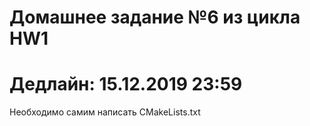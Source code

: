 # Домашнее задание №6 из цикла HW1
# Дедлайн: 15.12.2019 23:59

Необходимо самим написать CMakeLists.txt
